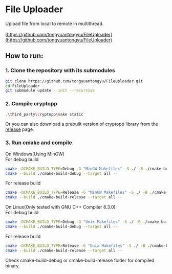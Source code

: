 # File Uploader

Upload file from local to remote in multithread.<br/><br/>
[https://github.com/tongyuantongyu/FileUploader](https://github.com/tongyuantongyu/FileUploader)

## How to run:
### 1. Clone the repository with its submodules
```bash
git clone https://github.com/tongyuantongyu/FileUploader.git
cd FileUploader
git submodule update --init --recursive
```
### 2. Compile cryptopp
```bash
.\third_party\cryptopp\make static
```
Or you can also download a prebuilt version of cryptopp library from the 
[release](https://github.com/tongyuantongyu/FileUploader/releases) page.<br/>

### 3. Run cmake and compile<br/>
On Windows(Using MinGW)<br/>
For debug build
```bash
cmake -DCMAKE_BUILD_TYPE=Debug -G "MinGW Makefiles" -S ./ -B ./cmake-build-debug/
cmake --build ./cmake-build-debug --target all --
```
For release build
```bash
cmake -DCMAKE_BUILD_TYPE=Release -G "MinGW Makefiles" -S ./ -B ./cmake-build-release/
cmake --build ./cmake-build-release --target all --
```
On Linux(Only tested with GNU C++ Compiler 8.3.0)<br/>
For debug build
```bash
cmake -DCMAKE_BUILD_TYPE=Debug -G "Unix Makefiles" -S ./ -B ./cmake-build-debug/
cmake --build ./cmake-build-debug --target all --
```
For release build
```bash
cmake -DCMAKE_BUILD_TYPE=Release -G "Unix Makefiles" -S ./ -B ./cmake-build-release/
cmake --build ./cmake-build-release --target all --
```
Check cmake-build-debug or cmake-build-release folder for compiled binary.
